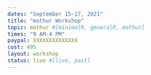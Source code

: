 ```yaml
---
dates: "September 15-17, 2021"
title: "mothur Workshop"
topic: mothur #[minimalR, generalR, mothur]
times: "9 AM-4 PM"
paypal: XXXXXXXXXXXXXX
cost: 495
layout: workshop
status: live #[live, past]
---
```

